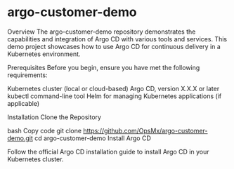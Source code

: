 # argo-customer-demo
Overview
The argo-customer-demo repository demonstrates the capabilities and integration of Argo CD with various tools and services. This demo project showcases how to use Argo CD for continuous delivery in a Kubernetes environment.

Prerequisites
Before you begin, ensure you have met the following requirements:

Kubernetes cluster (local or cloud-based)
Argo CD, version X.X.X or later
kubectl command-line tool
Helm for managing Kubernetes applications (if applicable)



Installation
Clone the Repository

bash
Copy code
git clone https://github.com/OpsMx/argo-customer-demo.git
cd argo-customer-demo
Install Argo CD

Follow the official Argo CD installation guide to install Argo CD in your Kubernetes cluster.

